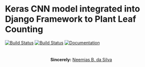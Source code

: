 # Keras CNN model integrated into Django Framework to Plant Leaf Counting

[![Build Status](https://travis-ci.org/ImaginaryLandscape/django-version-viewer.svg?branch=master)](https://travis-ci.org/ImaginaryLandscape/django-version-viewer)
[![Build Status](https://travis-ci.org/keras-team/keras.svg?branch=master)](https://travis-ci.org/keras-team/keras) 
[![Documentation](https://img.shields.io/badge/api-reference-blue.svg)](https://www.tensorflow.org/api_docs/)

#

<p align="center"><b>Sincerely:</b> <a href="https://github.com/neemiasbsilva">Neemias B. da Silva</a></p>

#